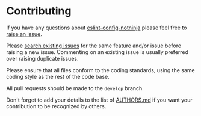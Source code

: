 # Contributing

If you have any questions about [eslint-config-notninja](https://github.com/NotNinja/eslint-config-notninja) please feel
free to [raise an issue](https://github.com/NotNinja/eslint-config-notninja/issues/new).

Please [search existing issues](https://github.com/NotNinja/eslint-config-notninja/issues) for the same feature and/or
issue before raising a new issue. Commenting on an existing issue is usually preferred over raising duplicate issues.

Please ensure that all files conform to the coding standards, using the same coding style as the rest of the code base.

All pull requests should be made to the `develop` branch.

Don't forget to add your details to the list of
[AUTHORS.md](https://github.com/NotNinja/eslint-config-notninja/blob/master/AUTHORS.md) if you want your contribution to
be recognized by others.
